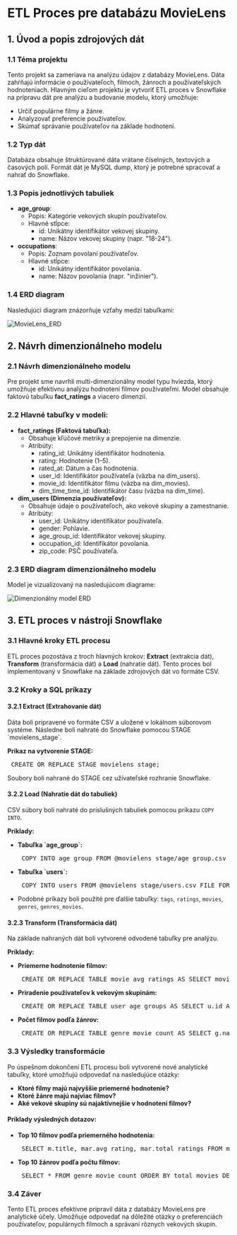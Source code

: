 <h1>ETL Proces pre databázu MovieLens</h1>

<h2>1. Úvod a popis zdrojových dát</h2>

<h3>1.1 Téma projektu</h3>
<p>
    Tento projekt sa zameriava na analýzu údajov z databázy MovieLens. Dáta zahŕňajú informácie o používateľoch, filmoch, žánroch a používateľských hodnoteniach. 
    Hlavným cieľom projektu je vytvoriť ETL proces v Snowflake na prípravu dát pre analýzu a budovanie modelu, ktorý umožňuje:
</p>
<ul>
    <li>Určiť populárne filmy a žánre.</li>
    <li>Analyzovať preferencie používateľov.</li>
    <li>Skúmať správanie používateľov na základe hodnotení.</li>
</ul>

<h3>1.2 Typ dát</h3>
<p>
    Databáza obsahuje štruktúrované dáta vrátane číselných, textových a časových polí. 
    Formát dát je MySQL dump, ktorý je potrebné spracovať a nahrať do Snowflake.
</p>

<h3>1.3 Popis jednotlivých tabuliek</h3>
<ul>
    <li>
        <strong>age_group</strong>: 
        <ul>
            <li>Popis: Kategórie vekových skupín používateľov.</li>
            <li>Hlavné stĺpce:
                <ul>
                    <li>id: Unikátny identifikátor vekovej skupiny.</li>
                    <li>name: Názov vekovej skupiny (napr. "18-24").</li>
                </ul>
            </li>
        </ul>
    </li>
    <li>
        <strong>occupations</strong>: 
        <ul>
            <li>Popis: Zoznam povolaní používateľov.</li>
            <li>Hlavné stĺpce:
                <ul>
                    <li>id: Unikátny identifikátor povolania.</li>
                    <li>name: Názov povolania (napr. "inžinier").</li>
                </ul>
            </li>
        </ul>
    </li>
    <!-- Добавьте остальные таблицы по аналогии -->
</ul>

<h3>1.4 ERD diagram</h3>
<p>Nasledujúci diagram znázorňuje vzťahy medzi tabuľkami:</p>
<img src="https://github.com/user-attachments/assets/ac1a3229-be95-470e-b670-55aceeaaeffb" alt="MovieLens_ERD">

<h2>2. Návrh dimenzionálneho modelu</h2>

<h3>2.1 Návrh dimenzionálneho modelu</h3>
<p>
    Pre projekt sme navrhli multi-dimenzionálny model typu hviezda, ktorý umožňuje efektívnu analýzu hodnotení filmov používateľmi. 
    Model obsahuje faktovú tabuľku <strong>fact_ratings</strong> a viacero dimenzií.
</p>

<h3>2.2 Hlavné tabuľky v modeli:</h3>
<ul>
    <li>
        <strong>fact_ratings (Faktová tabuľka):</strong>
        <ul>
            <li>Obsahuje kľúčové metriky a prepojenie na dimenzie.</li>
            <li>Atribúty:
                <ul>
                    <li>rating_id: Unikátny identifikátor hodnotenia.</li>
                    <li>rating: Hodnotenie (1–5).</li>
                    <li>rated_at: Dátum a čas hodnotenia.</li>
                    <li>user_id: Identifikátor používateľa (väzba na dim_users).</li>
                    <li>movie_id: Identifikátor filmu (väzba na dim_movies).</li>
                    <li>dim_time_time_id: Identifikátor času (väzba na dim_time).</li>
                </ul>
            </li>
        </ul>
    </li>
    <li>
        <strong>dim_users (Dimenzia používateľov):</strong>
        <ul>
            <li>Obsahuje údaje o používateľoch, ako vekové skupiny a zamestnanie.</li>
            <li>Atribúty:
                <ul>
                    <li>user_id: Unikátny identifikátor používateľa.</li>
                    <li>gender: Pohlavie.</li>
                    <li>age_group_id: Identifikátor vekovej skupiny.</li>
                    <li>occupation_id: Identifikátor povolania.</li>
                    <li>zip_code: PSČ používateľa.</li>
                </ul>
            </li>
        </ul>
    </li>
    <!-- Добавьте остальные таблицы по аналогии -->
</ul>

<h3>2.3 ERD diagram dimenzionálneho modelu</h3>
<p>Model je vizualizovaný na nasledujúcom diagrame:</p>
<img src="https://github.com/user-attachments/assets/cfcf6cb7-98c7-4b2e-87dc-cb67daa4f8d6" alt="Dimenzionálny model ERD">
<h2>3. ETL proces v nástroji Snowflake</h2> <h3>3.1 Hlavné kroky ETL procesu</h3> <p> ETL proces pozostáva z troch hlavných krokov: <strong>Extract</strong> (extrakcia dát), <strong>Transform</strong> (transformácia dát) a <strong>Load</strong> (nahratie dát). Tento proces bol implementovaný v Snowflake na základe zdrojových dát vo formáte CSV. </p> <h3>3.2 Kroky a SQL príkazy</h3> <h4>3.2.1 Extract (Extrahovanie dát)</h4> <p> Dáta boli pripravené vo formáte CSV a uložené v lokálnom súborovom systéme. Následne boli nahraté do Snowflake pomocou STAGE `movielens_stage`. </p> <p><strong>Príkaz na vytvorenie STAGE:</strong></p> <pre> CREATE OR REPLACE STAGE movielens_stage; </pre> <p> Soubory boli nahrané do STAGE cez užívateľské rozhranie Snowflake. </p> <h4>3.2.2 Load (Nahratie dát do tabuliek)</h4> <p> CSV súbory boli nahraté do príslušných tabuliek pomocou príkazu <code>COPY INTO</code>. </p> <p><strong>Príklady:</strong></p> <ul> <li><strong>Tabuľka `age_group`:</strong></li> <pre> COPY INTO age_group FROM @movielens_stage/age_group.csv FILE_FORMAT = (TYPE = 'CSV' FIELD_OPTIONALLY_ENCLOSED_BY = '"' SKIP_HEADER = 1); </pre> <li><strong>Tabuľka `users`:</strong></li> <pre> COPY INTO users FROM @movielens_stage/users.csv FILE_FORMAT = (TYPE = 'CSV' FIELD_OPTIONALLY_ENCLOSED_BY = '"' SKIP_HEADER = 1); </pre> <li>Podobné príkazy boli použité pre ďalšie tabuľky: <code>tags</code>, <code>ratings</code>, <code>movies</code>, <code>genres</code>, <code>genres_movies</code>.</li> </ul> <h4>3.2.3 Transform (Transformácia dát)</h4> <p> Na základe nahraných dát boli vytvorené odvodené tabuľky pre analýzu. </p> <p><strong>Príklady:</strong></p> <ul> <li><strong>Priemerne hodnotenie filmov:</strong></li> <pre> CREATE OR REPLACE TABLE movie_avg_ratings AS SELECT movie_id, AVG(rating) AS avg_rating, COUNT(rating) AS total_ratings FROM ratings GROUP BY movie_id; </pre> <li><strong>Priradenie používateľov k vekovým skupinám:</strong></li> <pre> CREATE OR REPLACE TABLE user_age_groups AS SELECT u.id AS user_id, u.age, ag.name AS age_group_name FROM users u JOIN age_group ag ON u.age_group_id = ag.id; </pre> <li><strong>Počet filmov podľa žánrov:</strong></li> <pre> CREATE OR REPLACE TABLE genre_movie_count AS SELECT g.name AS genre_name, COUNT(gm.movie_id) AS total_movies FROM genres g JOIN genres_movies gm ON g.id = gm.genre_id GROUP BY g.name; </pre> </ul> <h3>3.3 Výsledky transformácie</h3> <p> Po úspešnom dokončení ETL procesu boli vytvorené nové analytické tabuľky, ktoré umožňujú odpovedať na nasledujúce otázky: </p> <ul> <li><strong>Ktoré filmy majú najvyššie priemerné hodnotenie?</strong></li> <li><strong>Ktoré žánre majú najviac filmov?</strong></li> <li><strong>Aké vekové skupiny sú najaktívnejšie v hodnotení filmov?</strong></li> </ul> <h4>Príklady výsledných dotazov:</h4> <ul> <li><strong>Top 10 filmov podľa priemerného hodnotenia:</strong></li> <pre> SELECT m.title, mar.avg_rating, mar.total_ratings FROM movie_avg_ratings mar JOIN movies m ON mar.movie_id = m.id ORDER BY mar.avg_rating DESC LIMIT 10; </pre> <li><strong>Top 10 žánrov podľa počtu filmov:</strong></li> <pre> SELECT * FROM genre_movie_count ORDER BY total_movies DESC LIMIT 10; </pre> </ul> <h3>3.4 Záver</h3> <p> Tento ETL proces efektívne pripravil dáta z databázy MovieLens pre analytické účely. Umožňuje odpovedať na dôležité otázky o preferenciách používateľov, populárnych filmoch a správaní rôznych vekových skupín. </p>
